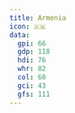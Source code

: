 ```yaml
---
title: Armenia
icon: 🇦🇲
data:
  gpi: 66
  gdp: 118
  hdi: 76
  whr: 82
  col: 60
  gci: 43
  gfs: 111
---
```


